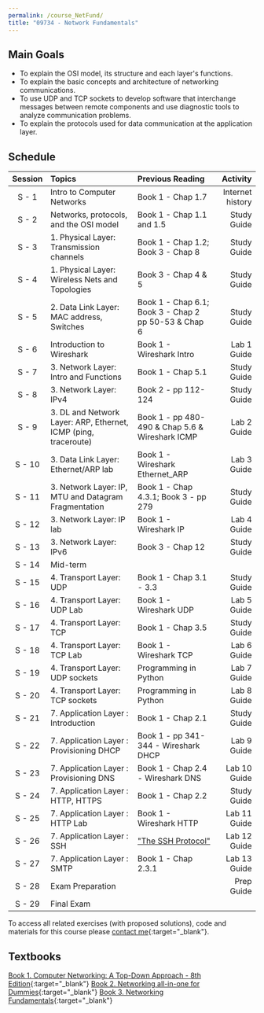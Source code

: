 ```yaml
---
permalink: /course_NetFund/
title: "09734 - Network Fundamentals"
---
```

## Main Goals

- To explain the OSI model, its structure and each layer's functions.
- To explain the basic concepts and architecture of networking communications.
- To use UDP and TCP sockets to develop software that interchange messages between remote components and use diagnostic tools to analyze communication problems.
- To explain the protocols used for data communication at the application layer.


## Schedule

|     Session      | Topics                                                          | Previous Reading                                           |         Activity |
|:----------------:|:----------------------------------------------------------------|:-----------------------------------------------------------|-----------------:|
|      S - 1       | Intro to Computer Networks                                      | Book 1 - Chap 1.7                                          | Internet history |
|      S - 2       | Networks, protocols, and the OSI model                          | Book 1 - Chap 1.1 and 1.5                                  |      Study Guide |
|      S - 3       | 1. Physical Layer: Transmission channels                        | Book 1 - Chap 1.2; Book 3 - Chap 8                         |      Study Guide |
|      S - 4       | 1. Physical Layer: Wireless Nets and Topologies                 | Book 3 - Chap 4 & 5                                        |      Study Guide |
|      S - 5       | 2. Data Link Layer: MAC address, Switches                       | Book 1 - Chap 6.1; Book 3 - Chap 2 pp 50-53 & Chap 6       |      Study Guide |
|      S - 6       | Introduction to Wireshark                                       | Book 1 - Wireshark Intro                                   |      Lab 1 Guide |
|      S - 7       | 3. Network Layer: Intro and Functions                           | Book 1 - Chap 5.1                                          |      Study Guide |
|      S - 8       | 3. Network Layer: IPv4                                          | Book 2 - pp 112-124                                        |      Study Guide |
|      S - 9       | 3. DL and Network Layer: ARP, Ethernet, ICMP (ping, traceroute) | Book 1 - pp 480- 490 & Chap 5.6 & Wireshark ICMP           |      Lab 2 Guide |
|      S - 10      | 3. Data Link Layer: Ethernet/ARP lab                            | Book 1 - Wireshark Ethernet_ARP                            |      Lab 3 Guide |
|      S - 11      | 3. Network Layer: IP, MTU and Datagram Fragmentation            | Book 1 - Chap 4.3.1; Book 3 - pp 279                       |      Study Guide |
|      S - 12      | 3. Network Layer: IP lab                                        | Book 1 - Wireshark IP                                      |      Lab 4 Guide |
|      S - 13      | 3. Network Layer: IPv6                                          | Book 3 - Chap 12                                           |      Study Guide |
|      S - 14      | Mid-term                                                        |                                                            |                  |
|      S - 15      | 4. Transport Layer: UDP                                         | Book 1 - Chap 3.1 - 3.3                                    |      Study Guide |
|      S - 16      | 4. Transport Layer: UDP Lab                                     | Book 1 - Wireshark UDP                                     |      Lab 5 Guide |
|      S - 17      | 4. Transport Layer: TCP                                         | Book 1 - Chap 3.5                                          |      Study Guide |
|      S - 18      | 4. Transport Layer: TCP Lab                                     | Book 1 - Wireshark TCP                                     |      Lab 6 Guide |
|      S - 19      | 4. Transport Layer: UDP sockets                                 | Programming in Python                                      |      Lab 7 Guide |
|      S - 20      | 4. Transport Layer: TCP sockets                                 | Programming in Python                                      |      Lab 8 Guide |
|      S - 21      | 7. Application Layer : Introduction                             | Book 1 - Chap 2.1                                          |      Study Guide |
|      S - 22      | 7. Application Layer : Provisioning DHCP                        | Book 1 - pp 341-344 - Wireshark DHCP                       |      Lab 9 Guide |
|      S - 23      | 7. Application Layer : Provisioning DNS                         | Book 1 - Chap 2.4 - Wireshark DNS                          |     Lab 10 Guide |
|      S - 24      | 7. Application Layer : HTTP, HTTPS                              | Book 1 - Chap 2.2                                          |      Study Guide |
|      S - 25      | 7. Application Layer : HTTP Lab                                 | Book 1 - Wireshark HTTP                                    |     Lab 11 Guide |               
|      S - 26      | 7. Application Layer : SSH                                      | ["The SSH Protocol"](http://www.sfu.ca/~dgnapier/ssha.pdf) |     Lab 12 Guide |
|      S - 27      | 7. Application Layer : SMTP                                     | Book 1 - Chap 2.3.1                                        |     Lab 13 Guide |
|      S - 28      | Exam Preparation                                                |                                                            |       Prep Guide |
|      S - 29      | Final Exam                                                      |                                                            |                  |


To access all related exercises (with proposed solutions), code and materials for this course please [contact me](https://forms.gle/63NYpG1siX6E4KGj8){:target="_blank"}.

## Textbooks

[Book 1. Computer Networking: A Top-Down Approach - 8th Edition](https://gaia.cs.umass.edu/kurose_ross/index.php){:target="_blank"}
[Book 2. Networking all-in-one for Dummies](https://www.wiley.com/en-us/Networking+All+in+One+For+Dummies%2C+7th+Edition-p-9781119471622){:target="_blank"}
[Book 3. Networking Fundamentals](https://www.packtpub.com/product/networking-fundamentals/9781838643508){:target="_blank"}
